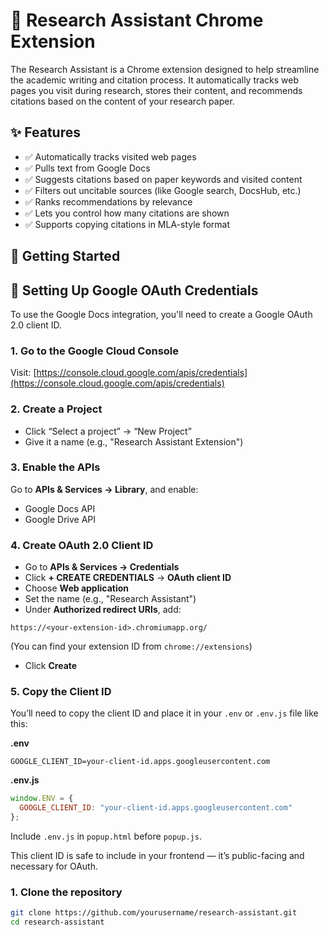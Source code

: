 # 🧠 Research Assistant Chrome Extension

The Research Assistant is a Chrome extension designed to help streamline the academic writing and citation process. It automatically tracks web pages you visit during research, stores their content, and recommends citations based on the content of your research paper.

## ✨ Features

- ✅ Automatically tracks visited web pages  
- ✅ Pulls text from Google Docs  
- ✅ Suggests citations based on paper keywords and visited content  
- ✅ Filters out uncitable sources (like Google search, DocsHub, etc.)  
- ✅ Ranks recommendations by relevance  
- ✅ Lets you control how many citations are shown  
- ✅ Supports copying citations in MLA-style format

## 🚀 Getting Started

## 🔐 Setting Up Google OAuth Credentials

To use the Google Docs integration, you'll need to create a Google OAuth 2.0 client ID.

### 1. Go to the Google Cloud Console

Visit: [https://console.cloud.google.com/apis/credentials](https://console.cloud.google.com/apis/credentials)

### 2. Create a Project

- Click “Select a project” → “New Project”
- Give it a name (e.g., "Research Assistant Extension")

### 3. Enable the APIs

Go to **APIs & Services → Library**, and enable:
- Google Docs API
- Google Drive API

### 4. Create OAuth 2.0 Client ID

- Go to **APIs & Services → Credentials**
- Click **+ CREATE CREDENTIALS** → **OAuth client ID**
- Choose **Web application**
- Set the name (e.g., "Research Assistant")
- Under **Authorized redirect URIs**, add:

```
https://<your-extension-id>.chromiumapp.org/
```

(You can find your extension ID from `chrome://extensions`)

- Click **Create**

### 5. Copy the Client ID

You’ll need to copy the client ID and place it in your `.env` or `.env.js` file like this:

**.env**
```
GOOGLE_CLIENT_ID=your-client-id.apps.googleusercontent.com
```

**.env.js**
```js
window.ENV = {
  GOOGLE_CLIENT_ID: "your-client-id.apps.googleusercontent.com"
};
```

Include `.env.js` in `popup.html` before `popup.js`.

This client ID is safe to include in your frontend — it’s public-facing and necessary for OAuth.

### 1. Clone the repository

```bash
git clone https://github.com/yourusername/research-assistant.git
cd research-assistant